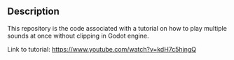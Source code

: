 ## Description

This repository is the code associated with a tutorial on how to play multiple sounds at once without clipping in Godot engine.

Link to tutorial: https://www.youtube.com/watch?v=kdH7c5hjngQ 